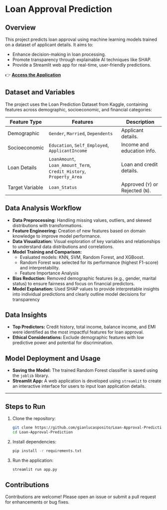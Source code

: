 # Loan Approval Prediction

## Overview

This project predicts loan approval using machine learning models trained on a dataset of applicant details. It aims to:
- Enhance decision-making in loan processing.
- Promote transparency through explainable AI techniques like SHAP.
- Provide a Streamlit web app for real-time, user-friendly predictions.

👉 [**Access the Application**](https://loanapprover.streamlit.app/)

## Dataset and Variables

The project uses the Loan Prediction Dataset from Kaggle, containing features across demographic, socioeconomic, and financial categories:

| **Feature Type** | **Features**                                         | **Description**                         |
|------------------|-----------------------------------------------------|-----------------------------------------|
| Demographic      | `Gender`, `Married`, `Dependents`                   | Applicant details.                      |
| Socioeconomic    | `Education`, `Self_Employed`, `ApplicantIncome`     | Income and education info.              |
| Loan Details     | `LoanAmount`, `Loan_Amount_Term`, `Credit_History`, `Property_Area`  | Loan and credit details.                |
| Target Variable  | `Loan_Status`                                       | Approved (`Y`) or Rejected (`N`).       |


## Data Analysis Workflow

- **Data Preprocessing:** Handling missing values, outliers, and skewed distributions with transformations.
- **Feature Engineering:** Creation of new features based on domain knowledge to improve model performance.
- **Data Visualization:** Visual exploration of key variables and relationships to understand data distributions and correlations.
- **Model Training and Comparison:**
  - Evaluated models: KNN, SVM, Random Forest, and XGBoost.
  - Random Forest was selected for its performance (highest F1-score) and interpretability.
  - Feature Importance Analysis
- **Bias Reduction:** Removed demographic features (e.g., gender, marital status) to ensure fairness and focus on financial predictors.
- **Model Explanation:** Used SHAP values to provide interpretable insights into individual predictions and clearly outline model decisions for transparency

## Data Insights

- **Top Predictors:** Credit history, total income, balance income, and EMI were identified as the most impactful features for loan approval.
- **Ethical Considerations:** Exclude demographic features with low predictive power and potential for discrimination.

## Model Deployment and Usage

- **Saving the Model:** The trained Random Forest classifier is saved using the `joblib` library.
- **Streamlit App:** A web application is developed using `streamlit` to create an interactive interface for users to input loan application details.
   
---

## Steps to Run

1. Clone the repository:
    ```bash
    git clone https://github.com/gianlucasposito/Loan-Approval-Prediction
    cd Loan-Approval-Prediction
    ```

2. Install dependencies:
    ```bash
    pip install -r requirements.txt
    ```

3. Run the application:
    ```bash
    streamlit run app.py
    ```

## Contributions

Contributions are welcome! Please open an issue or submit a pull request for enhancements or bug fixes.


